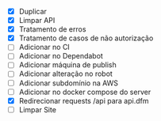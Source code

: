 - [x] Duplicar
- [x] Limpar API
- [x] Tratamento de erros
- [x] Tratamento de casos de não autorização
- [ ] Adicionar no CI
- [ ] Adicionar no Dependabot
- [ ] Adicionar máquina de publish
- [ ] Adicionar alteração no robot
- [ ] Adicionar subdomínio na AWS
- [ ] Adicionar no docker compose do server
- [x] Redirecionar requests /api para api.dfm
- [ ] Limpar Site
